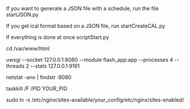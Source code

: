 If you want to generate a JSON file with a schedule, run the file startJSON.py

If you get ical format based on a JSON file, run startCreateCAL.py

If everything is done at once scriptStart.py

cd /var/www/html

uwsgi --socket 127.0.0.1:8080 --module flash_app:app --processes 4 --threads 2 --stats 127.0.0.1:9191

netstat -ano | findstr :8080

taskkill /F /PID YOUR_PID

sudo ln -s /etc/nginx/sites-available/your_config/etc/nginx/sites-enabled/


